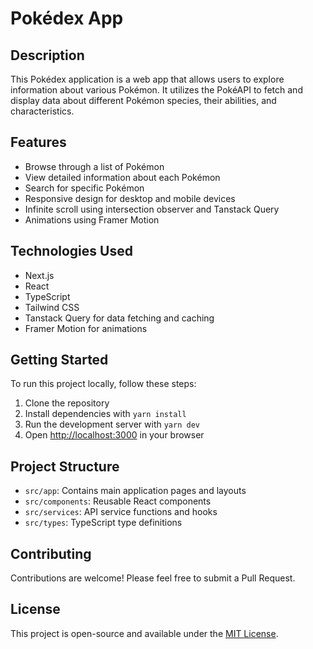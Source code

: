 
# Pokédex App

## Description

This Pokédex application is a web app that allows users to explore information about various Pokémon. It utilizes the PokéAPI to fetch and display data about different Pokémon species, their abilities, and characteristics.

## Features

- Browse through a list of Pokémon
- View detailed information about each Pokémon
- Search for specific Pokémon
- Responsive design for desktop and mobile devices
- Infinite scroll using intersection observer and Tanstack Query
- Animations using Framer Motion

## Technologies Used

- Next.js
- React
- TypeScript
- Tailwind CSS
- Tanstack Query for data fetching and caching
- Framer Motion for animations

## Getting Started

To run this project locally, follow these steps:

1. Clone the repository
2. Install dependencies with `yarn install`
3. Run the development server with `yarn dev`
4. Open [http://localhost:3000](http://localhost:3000) in your browser

## Project Structure

- `src/app`: Contains main application pages and layouts
- `src/components`: Reusable React components
- `src/services`: API service functions and hooks
- `src/types`: TypeScript type definitions

## Contributing

Contributions are welcome! Please feel free to submit a Pull Request.

## License

This project is open-source and available under the [MIT License](LICENSE).


